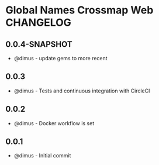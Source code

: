 # Global Names Crossmap Web CHANGELOG

## 0.0.4-SNAPSHOT

- @dimus - update gems to more recent

## 0.0.3

- @dimus - Tests and continuous integration with CircleCI

## 0.0.2

- @dimus - Docker workflow is set

## 0.0.1

- @dimus - Initial commit
